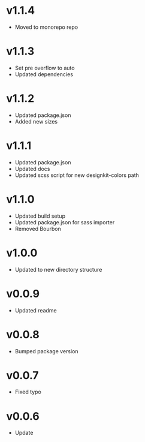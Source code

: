 # v1.1.4
* Moved to monorepo repo

# v1.1.3

* Set pre overflow to auto
* Updated dependencies

# v1.1.2

* Updated package.json
* Added new sizes

# v1.1.1

* Updated package.json
* Updated docs
* Updated scss script for new designkit-colors path

# v1.1.0

* Updated build setup
* Updated package.json for sass importer
* Removed Bourbon

# v1.0.0

* Updated to new directory structure

# v0.0.9

* Updated readme

# v0.0.8

* Bumped package version

# v0.0.7

* Fixed typo

# v0.0.6

* Update
